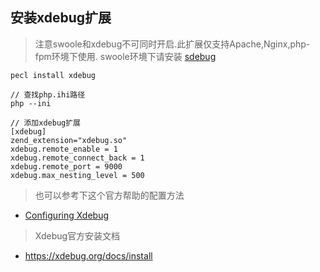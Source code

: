 ## 安装xdebug扩展

> 注意swoole和xdebug不可同时开启.此扩展仅支持Apache,Nginx,php-fpm环境下使用.
swoole环境下请安装 [sdebug](/started/sdebug.md)


```shell
pecl install xdebug

// 查找php.ihi路径
php --ini

// 添加xdebug扩展
[xdebug]
zend_extension="xdebug.so"
xdebug.remote_enable = 1
xdebug.remote_connect_back = 1
xdebug.remote_port = 9000
xdebug.max_nesting_level = 500
```

>也可以参考下这个官方帮助的配置方法


* <a href="https://www.jetbrains.com/help/phpstorm/2019.3/configuring-xdebug.html?utm_campaign=PS&utm_medium=link&utm_source=product&utm_content=2019.3">Configuring Xdebug</a>


>Xdebug官方安装文档

* <a href="https://xdebug.org/docs/install">https://xdebug.org/docs/install</a>


